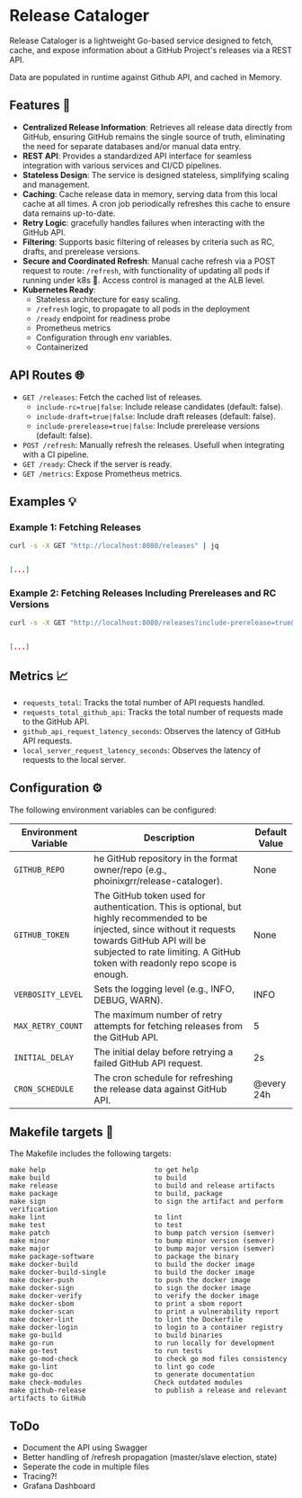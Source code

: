 # Release Cataloger

Release Cataloger is a lightweight Go-based service designed to fetch, cache, and expose information about a GitHub Project's releases via a REST API.

Data are populated in runtime against Github API, and cached in Memory.

## Features 🚀

- **Centralized Release Information**: Retrieves all release data directly from GitHub, ensuring GitHub remains the single source of truth, eliminating the need for separate databases and/or manual data entry.
- **REST API**: Provides a standardized API interface for seamless integration with various services and CI/CD pipelines.
- **Stateless Design**: The service is designed stateless, simplifying scaling and management.
- **Caching**: Cache release data in memory, serving data from this local cache at all times. A cron job periodically refreshes this cache to ensure data remains up-to-date.
- **Retry Logic**: gracefully handles failures when interacting with the GitHub API.
- **Filtering**: Supports basic filtering of releases by criteria such as RC, drafts, and prerelease versions.
- **Secure and Coordinated Refresh**: Manual cache refresh via a POST request to  route: `/refresh`, with functionality of updating all pods if running under k8s 🚀. Access control is managed at the ALB level.
- **Kubernetes Ready**:
  - Stateless architecture for easy scaling.
  - `/refresh` logic, to propagate to all pods in the deployment
  - `/ready` endpoint for readiness probe
  - Prometheus metrics
  - Configuration through env variables.
  - Containerized

## API Routes 🌐

- `GET /releases`: Fetch the cached list of releases.
    - `include-rc=true|false`: Include release candidates (default: false).
    - `include-draft=true|false`: Include draft releases (default: false).
    - `include-prerelease=true|false`: Include prerelease versions (default: false).
- `POST /refresh`: Manually refresh the releases. Usefull when integrating with a CI pipeline.
- `GET /ready`: Check if the server is ready.
- `GET /metrics`: Expose Prometheus metrics.

## Examples 💡

### Example 1: Fetching Releases

```bash
curl -s -X GET "http://localhost:8080/releases" | jq
```
```json

[...]
```


### Example 2: Fetching Releases Including Prereleases and RC Versions
```bash
curl -s -X GET "http://localhost:8080/releases?include-prerelease=true&include-rc=true" | jq
```
```json

[...]
```


## Metrics 📈

  - `requests_total`: Tracks the total number of API requests handled.
  - `requests_total_github_api`: Tracks the total number of requests made to the GitHub API.
  - `github_api_request_latency_seconds`: Observes the latency of GitHub API requests.
  - `local_server_request_latency_seconds`: Observes the latency of requests to the local server.

## Configuration ⚙️

The following environment variables can be configured:

| Environment Variable | Description                                                                                                                                                 | Default Value |
|----------------------|-------------------------------------------------------------------------------------------------------------------------------------------------------------|---------------|
| `GITHUB_REPO`      | he GitHub repository in the format owner/repo (e.g., phoinixgrr/release-cataloger).                                                                                       | None   |
| `GITHUB_TOKEN`       | The GitHub token used for authentication. This is optional, but highly recommended to be injected, since without it requests towards GitHub API will be subjected to rate limiting. A GitHub token with readonly repo scope is enough. | None          |
| `VERBOSITY_LEVEL`    | Sets the logging level (e.g., INFO, DEBUG, WARN).                                                                                                           | INFO          |
| `MAX_RETRY_COUNT`    | The maximum number of retry attempts for fetching releases from the GitHub API.                                                                              | 5             |
| `INITIAL_DELAY`      | The initial delay before retrying a failed GitHub API request.                                                                                               | 2s            |
| `CRON_SCHEDULE`      | The cron schedule for refreshing the release data against GitHub API.                                                                                        | @every 24h    |



## Makefile targets 🎯

The Makefile includes the following targets:
```
make help                           to get help
make build                          to build
make release                        to build and release artifacts
make package                        to build, package
make sign                           to sign the artifact and perform verification
make lint                           to lint
make test                           to test
make patch                          to bump patch version (semver)
make minor                          to bump minor version (semver)
make major                          to bump major version (semver)
make package-software               to package the binary
make docker-build                   to build the docker image
make docker-build-single            to build the docker image
make docker-push                    to push the docker image
make docker-sign                    to sign the docker image
make docker-verify                  to verify the docker image
make docker-sbom                    to print a sbom report
make docker-scan                    to print a vulnerability report
make docker-lint                    to lint the Dockerfile
make docker-login                   to login to a container registry
make go-build                       to build binaries
make go-run                         to run locally for development
make go-test                        to run tests
make go-mod-check                   to check go mod files consistency
make go-lint                        to lint go code
make go-doc                         to generate documentation
make check-modules                  Check outdated modules
make github-release                 to publish a release and relevant artifacts to GitHub
```

## ToDo

- Document the API using Swagger
- Better handling of /refresh propagation (master/slave election, state)
- Seperate the code in multiple files
- Tracing?!
- Grafana Dashboard
